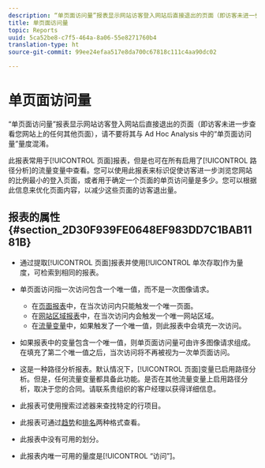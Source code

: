```yaml
---
description: “单页面访问量”报表显示网站访客登入网站后直接退出的页面（即访客未进一步查看您网站上的任何其他页面），请不要将其与 Ad Hoc Analysis 中的“单页面访问量”量度混淆。
title: 单页面访问量
topic: Reports
uuid: 5ca52be8-c7f5-464a-8a06-55e8271760b4
translation-type: ht
source-git-commit: 99ee24efaa517e8da700c67818c111c4aa90dc02

---
```



# 单页面访问量

“单页面访问量”报表显示网站访客登入网站后直接退出的页面（即访客未进一步查看您网站上的任何其他页面），请不要将其与 Ad Hoc Analysis 中的“单页面访问量”量度混淆。

此报表常用于[!UICONTROL 页面]报表，但是也可在所有启用了[!UICONTROL 路径分析]的流量变量中查看。您可以使用此报表来标识促使访客进一步浏览您网站的比例最小的登入页面，或者用于确定一个页面的单页访问量是多少。您可以根据此信息来优化页面内容，以减少这些页面的访客退出量。

## 报表的属性 {#section_2D30F939FE0648EF983DD7C1BAB1181B}

* 通过提取[!UICONTROL 页面]报表并使用[!UICONTROL 单次存取]作为量度，可检索到相同的报表。

* 单页面访问指一次访问包含一个唯一值，而不是一次图像请求。

   * 在[页面报表](/help/components/c-variables/dimensionslist/reports-pages.md)中，在当次访问内只能触发一个唯一页面。
   * 在[网站区域报表](/help/components/c-variables/dimensionslist/reports-site-sections.md)中，在当次访问内会触发一个唯一网站区域。
   * 在[流量变量](/help/admin/admin/c-traffic-variables/traffic-var.md)中，如果触发了一个唯一值，则此报表中会填充一次访问。

* 如果报表中的变量包含一个唯一值，则单页面访问量可由许多图像请求组成。在填充了第二个唯一值之后，当次访问将不再被视为一次单页面访问。
* 这是一种路径分析报表。默认情况下，[!UICONTROL 页面]变量已启用路径分析。但是，任何流量变量都具备此功能。是否在其他流量变量上启用路径分析，取决于您的合同。请联系贵组织的客户经理以获得详细信息。
* 此报表可使用搜索过滤器来查找特定的行项目。
* 此报表可通过[趋势](/help/components/c-variables/dimensionslist/reports-types.md)和[排名](/help/components/c-variables/dimensionslist/reports-types.md)两种格式查看。

* 此报表中没有可用的划分。
* 此报表内唯一可用的量度是[!UICONTROL “访问”]。

